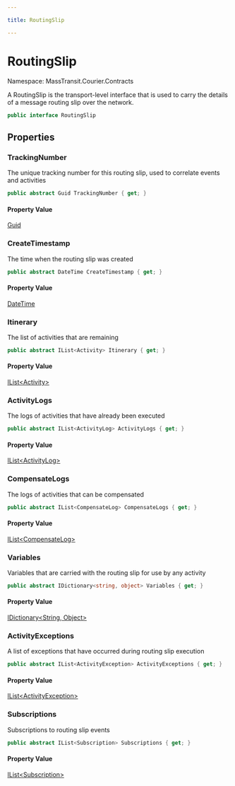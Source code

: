 ```yaml
---

title: RoutingSlip

---
```


# RoutingSlip

Namespace: MassTransit.Courier.Contracts

A RoutingSlip is the transport-level interface that is used to carry the details
 of a message routing slip over the network.

```csharp
public interface RoutingSlip
```

## Properties

### **TrackingNumber**

The unique tracking number for this routing slip, used to correlate events
 and activities

```csharp
public abstract Guid TrackingNumber { get; }
```

#### Property Value

[Guid](https://learn.microsoft.com/en-us/dotnet/api/system.guid)<br/>

### **CreateTimestamp**

The time when the routing slip was created

```csharp
public abstract DateTime CreateTimestamp { get; }
```

#### Property Value

[DateTime](https://learn.microsoft.com/en-us/dotnet/api/system.datetime)<br/>

### **Itinerary**

The list of activities that are remaining

```csharp
public abstract IList<Activity> Itinerary { get; }
```

#### Property Value

[IList\<Activity\>](https://learn.microsoft.com/en-us/dotnet/api/system.collections.generic.ilist-1)<br/>

### **ActivityLogs**

The logs of activities that have already been executed

```csharp
public abstract IList<ActivityLog> ActivityLogs { get; }
```

#### Property Value

[IList\<ActivityLog\>](https://learn.microsoft.com/en-us/dotnet/api/system.collections.generic.ilist-1)<br/>

### **CompensateLogs**

The logs of activities that can be compensated

```csharp
public abstract IList<CompensateLog> CompensateLogs { get; }
```

#### Property Value

[IList\<CompensateLog\>](https://learn.microsoft.com/en-us/dotnet/api/system.collections.generic.ilist-1)<br/>

### **Variables**

Variables that are carried with the routing slip for use by any activity

```csharp
public abstract IDictionary<string, object> Variables { get; }
```

#### Property Value

[IDictionary\<String, Object\>](https://learn.microsoft.com/en-us/dotnet/api/system.collections.generic.idictionary-2)<br/>

### **ActivityExceptions**

A list of exceptions that have occurred during routing slip execution

```csharp
public abstract IList<ActivityException> ActivityExceptions { get; }
```

#### Property Value

[IList\<ActivityException\>](https://learn.microsoft.com/en-us/dotnet/api/system.collections.generic.ilist-1)<br/>

### **Subscriptions**

Subscriptions to routing slip events

```csharp
public abstract IList<Subscription> Subscriptions { get; }
```

#### Property Value

[IList\<Subscription\>](https://learn.microsoft.com/en-us/dotnet/api/system.collections.generic.ilist-1)<br/>
